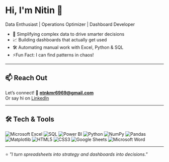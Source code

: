 # Hi, I'm Nitin 👋  
Data Enthusiast | Operations Optimizer | Dashboard Developer

- 🧠 Simplifying complex data to drive smarter decisions  
- 📈 Building dashboards that actually get used  
- 🛠️ Automating manual work with Excel, Python & SQL  
- ⚡Fun Fact: I can find patterns in chaos!

---

## 📫 **Reach Out**  
Let’s connect! 📩 **ntnkmr6969@gmail.com**  
Or say hi on [LinkedIn](https://www.linkedin.com/in/nitin-bhagat-6297b8367/)

---

## 🛠️ Tech & Tools

![Microsoft Excel](https://img.shields.io/badge/Microsoft%20Excel-217346?style=for-the-badge&logo=microsoftexcel&logoColor=fff)
![SQL](https://img.shields.io/badge/SQL-4479A1?style=for-the-badge&logo=sqlite&logoColor=fff)
![Power BI](https://img.shields.io/badge/Power%20BI-F2C811?style=for-the-badge&logo=powerbi&logoColor=000)
![Python](https://img.shields.io/badge/Python-3776AB?style=for-the-badge&logo=python&logoColor=fff)
![NumPy](https://img.shields.io/badge/NumPy-013243?style=for-the-badge&logo=numpy&logoColor=fff)
![Pandas](https://img.shields.io/badge/Pandas-150458?style=for-the-badge&logo=pandas&logoColor=fff)
![Matplotlib](https://img.shields.io/badge/Matplotlib-004080?style=for-the-badge&logo=python&logoColor=fff)
![HTML5](https://img.shields.io/badge/HTML5-E34F26?style=for-the-badge&logo=html5&logoColor=fff)
![CSS3](https://img.shields.io/badge/CSS3-1572B6?style=for-the-badge&logo=css3&logoColor=fff)
![Google Sheets](https://img.shields.io/badge/Google%20Sheets-34A853?style=for-the-badge&logo=googlesheets&logoColor=fff)
![Microsoft Word](https://img.shields.io/badge/Microsoft%20Word-2B579A?style=for-the-badge&logo=microsoftword&logoColor=fff)

---

⭐ *"I turn spreadsheets into strategy and dashboards into decisions."*

